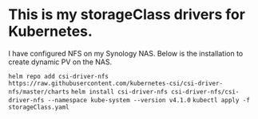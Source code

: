 # This is my storageClass drivers for Kubernetes.

I have configured NFS on my Synology NAS.  Below is the installation to create dynamic PV on the NAS.  

`helm repo add csi-driver-nfs https://raw.githubusercontent.com/kubernetes-csi/csi-driver-nfs/master/charts`
`helm install csi-driver-nfs csi-driver-nfs/csi-driver-nfs --namespace kube-system --version v4.1.0`
`kubectl apply -f storageClass.yaml`

